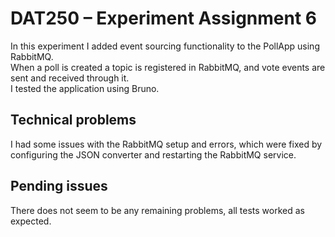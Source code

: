 # DAT250 – Experiment Assignment 6

In this experiment I added event sourcing functionality to the PollApp using RabbitMQ.  
When a poll is created a topic is registered in RabbitMQ, and vote events are sent and received through it.  
I tested the application using Bruno.

## Technical problems 
I had some issues with the RabbitMQ setup and errors, which were fixed by configuring the JSON converter and restarting the RabbitMQ service.

## Pending issues
There does not seem to be any remaining problems, all tests worked as expected.
